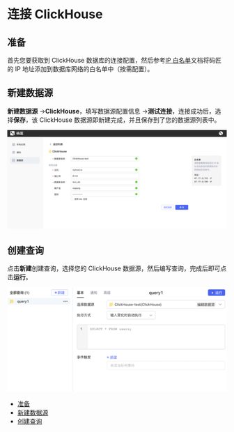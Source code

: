 # 连接 ClickHouse

## 准备

首先您要获取到 ClickHouse 数据库的连接配置，然后参考[IP 白名单](https://majiang.co/docs/ip-allowlist)文档将码匠的 IP 地址添加到数据库网络的白名单中（按需配置）。

## 新建数据源

**新建数据源** -> ​**ClickHouse**​，填写数据源配置信息 -> ​**测试连接**​，连接成功后，选择​**保存**​，该 ClickHouse 数据源即新建完成，并且保存到了您的数据源列表中。

​![](assets/1-20231002172949-ciot8vb.png)​

## 创建查询

点击**新建**创建查询，选择您的 ClickHouse 数据源，然后编写查询，完成后即可点击​**运行**​。

​![](assets/2-20231002172949-5krrpuk.png)​

* [准备](https://majiang.co/docs/database/clickhouse#%E5%87%86%E5%A4%87)
* [新建数据源](https://majiang.co/docs/database/clickhouse#%E6%96%B0%E5%BB%BA%E6%95%B0%E6%8D%AE%E6%BA%90)
* [创建查询](https://majiang.co/docs/database/clickhouse#%E5%88%9B%E5%BB%BA%E6%9F%A5%E8%AF%A2)
